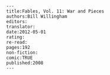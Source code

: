 
    ---
    title:Fables, Vol. 11: War and Pieces
    authors:Bill Willingham
    editors:
    translator:
    date:2012-05-01
    rating:
    re-read:
    pages:192
    non-fiction:
    comic:TRUE
    published:2008
    ---

    